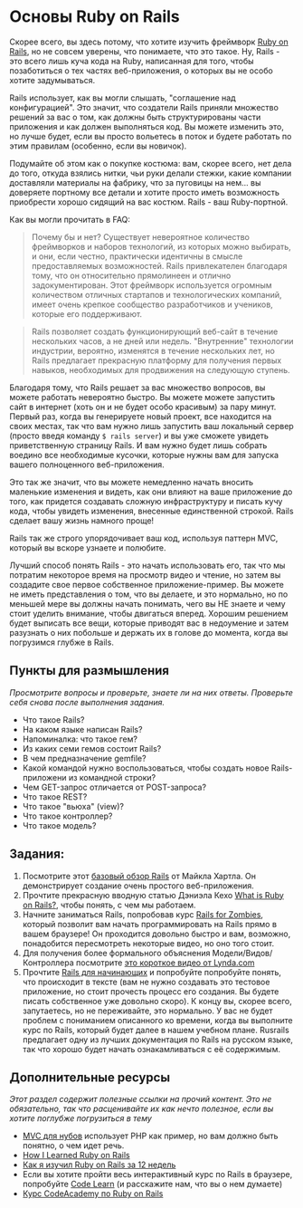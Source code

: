 # Основы Ruby on Rails
<!-- *Estimated Time: 2-4 hrs* -->

Скорее всего, вы здесь потому, что хотите изучить фреймворк [Ruby on Rails](http://rubyonrails.org/), но не совсем уверены, что понимаете, что это такое. Ну, Rails - это всего лишь куча кода на Ruby, написанная для того, чтобы позаботиться о тех частях веб-приложения, о которых вы не особо хотите задумываться.

Rails использует, как вы могли слышать, "соглашение над конфигурацией". Это значит, что создатели Rails приняли множество решений за вас о том, как должны быть структурированы части приложения и как должен выполняться код. Вы можете изменить это, но лучше будет, если вы просто вольетесь в поток и будете работать по этим правилам (особенно, если вы новичок).

Подумайте об этом как о покупке костюма: вам, скорее всего, нет дела до того, откуда взялись нитки, чьи руки делали стежки, какие компании доставляли материалы на фабрику, что за пуговицы на нем... вы доверяете портному все детали и хотите просто иметь возможность приобрести хорошо сидящий на вас костюм. Rails - ваш Ruby-портной.

Как вы могли прочитать в FAQ:

>Почему бы и нет? Существует невероятное количество фреймворков и наборов технологий, из которых можно выбирать, и они, если честно, практически идентичны в смысле предоставляемых возможностей. Rails привлекателен благодаря тому, что он относительно прямолинеен и отлично задокументирован. Этот фреймворк используется огромным количеством отличных стартапов и технологических компаний, имеет очень крепкое сообщество разработчиков и учеников, которые его поддерживают.

>Rails позволяет создать функционирующий веб-сайт в течение нескольких часов, а не дней или недель. "Внутренние" технологии индустрии, вероятно, изменятся в течение нескольких лет, но Rails предлагает прекрасную платформу для получения первых навыков, необходимых для продвижения на следующую ступень.

Благодаря тому, что Rails решает за вас множество вопросов, вы можете работать невероятно быстро. Вы можете можете запустить сайт в интернет (хоть он и не будет особо красивым) за пару минут. Первый раз, когда вы генерируете новый проект, все находится на своих местах, так что вам нужно лишь запустить ваш локальный сервер (просто введя команду `$ rails server`) и вы уже сможете увидеть приветственную страницу Rails. И вам нужно будет лишь собрать воедино все необходимые кусочки, которые нужны вам для запуска вашего полноценного веб-приложения.

Это так же значит, что вы можете немедленно начать вносить маленькие изменения и видеть, как они влияют на ваше приложение до того, как придется создавать сложную инфраструктуру и писать кучу кода, чтобы увидеть изменения, внесенные единственной строкой. Rails сделает вашу жизнь намного проще!

Rails так же строго упорядочивает ваш код, используя паттерн MVC, который вы вскоре узнаете и полюбите.

Лучший способ понять Rails - это начать использовать его, так что мы потратим некоторое время на просмотр видео и чтение, но затем вы создадите свое первое собственное приложение-пример. Вы можете не иметь представления о том, что вы делаете, и это нормально, но по меньшей мере вы должны начать понимать, чего вы НЕ знаете и чему стоит уделить внимание, чтобы двигаться вперед. Хорошим решением будет выписать все вещи, которые приводят вас в недоумение и затем разузнать о них побольше и держать их в голове до момента, когда вы погрузимся глубже в Rails.


## Пункты для размышления

*Просмотрите вопросы и проверьте, знаете ли на них ответы. Проверьте себя снова после выполнения задания.*

* Что такое Rails?
* На каком языке написан Rails?
* Напоминалка: что такое гем?
* Из каких семи гемов состоит Rails?
* В чем предназначение gemfile?
* Какой командой нужно воспользоваться, чтобы создать новое Rails-приложени из командной строки?
* Чем GET-запрос отличается от POST-запроса?
* Что такое REST?
* Что такое "вьюха" (view)?
* Что такое контроллер?
* Что такое модель?

## Задания:

1. Посмотрите этот [базовый обзор Rails](http://www.youtube.com/watch?v=b_DJdmvBStE) от Майкла Хартла. Он демонстрирует создание очень простого веб-приложения.
2. Прочтите прекрасную вводную статью Дэниэла Кехо [What is Ruby on Rails?](http://railsapps.github.io/what-is-ruby-rails.html), чтобы понять, с чем мы работаем.
3. Начните заниматься Rails, попробовав курс [Rails for Zombies](http://railsforzombies.org/), который позволит вам начать программировать на Rails прямо в вашем браузере! Он проходится довольно быстро и вам, возможно, понадобится пересмотреть некоторые видео, но оно того стоит.
4. Для получения более формального объяснения Модели/Видов/Контроллера посмотрите [это короткое видео от Lynda.com](http://www.youtube.com/watch?v=3mQjtk2YDkM)
4. Прочтите [Rails для начинающих](http://rusrails.ru/getting-started-with-rails) и попробуйте попробуйте понять, что происходит в тексте (вам не нужно создавать это тестовое приложение, но стоит прочесть процесс его создания. Вы будете писать собственное уже довольно скоро). К концу вы, скорее всего, запутаетесь, но не переживайте, это нормально. У вас не будет проблем с пониманием описанного ко времени, когда вы выполните курс по Rails, который будет далее в нашем учебном плане. Rusrails предлагает одну из лучших документация по Rails на русском языке, так что хорошо будет начать ознакамливаться с её содержимым.

## Дополнительные ресурсы

*Этот раздел содержит полезные ссылки на прочий контент. Это не обязательно, так что расценивайте их как нечто полезное, если вы хотите поглубже погрузиться в тему*

* [MVC для нубов](http://net.tutsplus.com/tutorials/other/mvc-for-noobs/) использует PHP как пример, но вам должно быть понятно, о чем идет речь.
* [How I Learned Ruby on Rails](https://medium.com/how-i-learned-ruby-rails/e08c94e2a51e)
* [Как я изучил Ruby on Rails за 12 недель](http://frey.su/how-i-learned-ruby-on-rails-in-12-weeks)
* Если вы хотите пройти весь интерактивный курс по Rails в браузере, попробуйте [Code Learn](http://www.codelearn.org/ruby-on-rails-tutorial) (и расскажите нам, что вы о нем думаете)
* [Курс CodeAcademy по Ruby on Rails](http://www.codecademy.com/en/learn/learn-rails)
